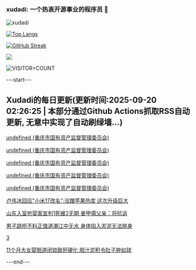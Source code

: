 ### xudadi: 一个热衷开源事业的程序员 👋

![xudadi](https://github-readme-stats-git-masterorgs-github-readme-stats-team.vercel.app/api?username=xudadi)

[![Top Langs](https://github-readme-stats.vercel.app/api/top-langs/?username=xudadi)](https://github.com/anuraghazra/github-readme-stats)

[![GitHub Streak](https://streak-stats.demolab.com?user=xudadi&locale=zh_Hans)](https://git.io/streak-stats)

![](https://raw.githubusercontent.com/xudadi/xudadi/main/assets/github-contribution-grid-snake.svg)

![VISITOR+COUNT](https://komarev.com/ghpvc/?username=xudadi&label=VISITOR+COUNT)


---start---

## Xudadi的每日更新(更新时间:2025-09-20 02:26:25 | 本部分通过Github Actions抓取RSS自动更新, 无意中实现了自动刷绿墙...)

[undefined (重庆市国有资产监督管理委员会)](https://dadilab.github.io/feeds/all.xml)

[undefined (重庆市国有资产监督管理委员会)](https://dadilab.github.io/feeds/all.xml)

[undefined (重庆市国有资产监督管理委员会)](https://dadilab.github.io/feeds/all.xml)

[undefined (重庆市国有资产监督管理委员会)](https://dadilab.github.io/feeds/all.xml)

[undefined (重庆市国有资产监督管理委员会)](https://dadilab.github.io/feeds/all.xml)

[卢伟冰回应"小米17改名":没蹭苹果热度 这次升级巨大](https://m.163.com/news/article/K9RI134B053469LG.html)

[山东入室抢婴案宣判1死缓2无期 姜甲儒父亲：将抗诉](https://m.163.com/news/article/K9RD5F2O0514D3UH.html)

[男子跳桥不料正值退潮江中无水 身体陷入淤泥无法脱身](https://m.163.com/news/article/K9R991G60530JPVV.html)

[3](https://m.163.com/touch/news/sub/domestic)

[11个月大女婴胆道闭锁致肝硬化 胆汁淤积令肚子肿如球](https://m.163.com/news/article/K9QSTOF1051492T3.html)

---end---
